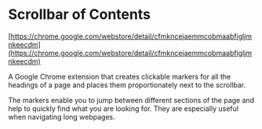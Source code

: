 # Scrollbar of Contents

[https://chrome.google.com/webstore/detail/cfmkncejaemmcobmaabfigljmnkeecdm](https://chrome.google.com/webstore/detail/cfmkncejaemmcobmaabfigljmnkeecdm)

A Google Chrome extension that creates clickable markers for all the headings of a page and places them proportionately next to the scrollbar.

The markers enable you to jump between different sections of the page and help to quickly find what you are looking for. They are especially useful when navigating long webpages.